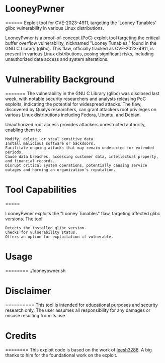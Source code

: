 # LooneyPwner
======
Exploit tool for CVE-2023-4911, targeting the 'Looney Tunables' glibc vulnerability in various Linux distributions.

LooneyPwner is a proof-of-concept (PoC) exploit tool targeting the critical buffer overflow vulnerability, nicknamed "Looney Tunables," found in the GNU C Library (glibc). This flaw, officially tracked as CVE-2023-4911, is present in various Linux distributions, posing significant risks, including unauthorized data access and system alterations.

# Vulnerability Background
=======
The vulnerability in the GNU C Library (glibc) was disclosed last week, with notable security researchers and analysts releasing PoC exploits, indicating the potential for widespread attacks. The flaw, discovered by Qualys researchers, can grant attackers root privileges on various Linux distributions including Fedora, Ubuntu, and Debian.

Unauthorized root access provides attackers unrestricted authority, enabling them to:

    Modify, delete, or steal sensitive data.
    Install malicious software or backdoors.
    Facilitate ongoing attacks that may remain undetected for extended periods.
    Cause data breaches, accessing customer data, intellectual property, and financial records.
    Disrupt critical system operations, potentially causing service outages and harming an organization's reputation.

# Tool Capabilities
=====

LooneyPwner exploits the "Looney Tunables" flaw, targeting affected glibc versions. The tool:

    Detects the installed glibc version.
    Checks for vulnerability status.
    Offers an option for exploitation if vulnerable.

# Usage
========
./looneypwner.sh

# Disclaimer
==========
This tool is intended for educational purposes and security research only. The user assumes all responsibility for any damages or misuse resulting from its use.

# Credits
========
This exploit code is based on the work of [leesh3288](https://github.com/leesh3288/CVE-2023-4911). A big thanks to him for the foundational work on the exploit.
